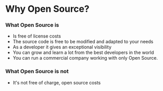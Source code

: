 # Why Open Source?

### What Open Source is
* Is free of license costs <!-- .element: class="fragment" data-fragment-index="2" -->
* The source code is free to be modified and adapted to your needs <!-- .element: class="fragment" data-fragment-index="3" -->
* As a developer it gives an exceptional visibility <!-- .element: class="fragment" data-fragment-index="4" -->
* You can grow and learn a lot from the best developers in the world <!-- .element: class="fragment" data-fragment-index="5" -->
* You can run a commercial company working with only Open Source. <!-- .element: class="fragment" data-fragment-index="6" -->

### What Open Source is not
* It's not free of charge, open source costs <!-- .element: class="fragment" data-fragment-index="7" -->
